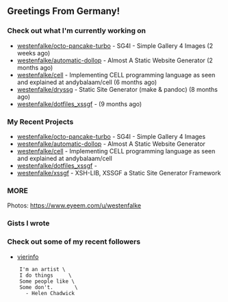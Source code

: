 ## Greetings From Germany!

### Check out what I'm currently working on

- [westenfalke/octo-pancake-turbo](https://github.com/westenfalke/octo-pancake-turbo) - SG4I - Simple Gallery 4 Images (2 weeks ago)
- [westenfalke/automatic-dollop](https://github.com/westenfalke/automatic-dollop) - Almost A Static Website Generator (2 months ago)
- [westenfalke/cell](https://github.com/westenfalke/cell) - Implementing CELL programming language as seen and explained at andybalaam/cell (6 months ago)
- [westenfalke/dryssg](https://github.com/westenfalke/dryssg) - Static Site Generator (make &amp; pandoc) (8 months ago)
- [westenfalke/dotfiles_xssgf](https://github.com/westenfalke/dotfiles_xssgf) -  (9 months ago)

### My Recent Projects

- [westenfalke/octo-pancake-turbo](https://github.com/westenfalke/octo-pancake-turbo) - SG4I - Simple Gallery 4 Images
- [westenfalke/automatic-dollop](https://github.com/westenfalke/automatic-dollop) - Almost A Static Website Generator
- [westenfalke/cell](https://github.com/westenfalke/cell) - Implementing CELL programming language as seen and explained at andybalaam/cell
- [westenfalke/dotfiles_xssgf](https://github.com/westenfalke/dotfiles_xssgf) - 
- [westenfalke/xssgf](https://github.com/westenfalke/xssgf) - XSH-LIB, XSSGF a Static Site Generator Framework

### MORE 
Photos: https://www.eyeem.com/u/westenfalke

### Gists I wrote


### Check out some of my recent followers

- [vierinfo](https://github.com/vierinfo)

```vim 
    I'm an artist \
    I do things     \
    Some people like \
    Some don't.       \
      - Helen Chadwick
```
